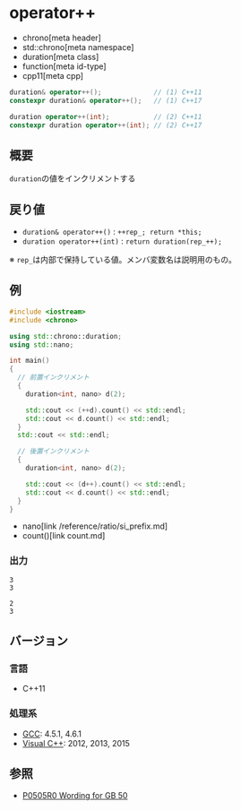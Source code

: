 # operator++
* chrono[meta header]
* std::chrono[meta namespace]
* duration[meta class]
* function[meta id-type]
* cpp11[meta cpp]

```cpp
duration& operator++();             // (1) C++11
constexpr duration& operator++();   // (1) C++17

duration operator++(int);           // (2) C++11
constexpr duration operator++(int); // (2) C++17
```

## 概要
`duration`の値をインクリメントする

## 戻り値
- `duration& operator++()` : `++rep_; return *this;`
- `duration operator++(int)` : `return duration(rep_++);`

※ `rep_`は内部で保持している値。メンバ変数名は説明用のもの。


## 例
```cpp example
#include <iostream>
#include <chrono>

using std::chrono::duration;
using std::nano;

int main()
{
  // 前置インクリメント
  {
    duration<int, nano> d(2);

    std::cout << (++d).count() << std::endl;
    std::cout << d.count() << std::endl;
  }
  std::cout << std::endl;

  // 後置インクリメント
  {
    duration<int, nano> d(2);

    std::cout << (d++).count() << std::endl;
    std::cout << d.count() << std::endl;
  }
}
```
* nano[link /reference/ratio/si_prefix.md]
* count()[link count.md]

### 出力
```
3
3

2
3
```

## バージョン
### 言語
- C++11

### 処理系
- [GCC](/implementation.md#gcc): 4.5.1, 4.6.1
- [Visual C++](/implementation.md#visual_cpp): 2012, 2013, 2015


## 参照
- [P0505R0 Wording for GB 50](http://www.open-std.org/jtc1/sc22/wg21/docs/papers/2016/p0505r0.html)
